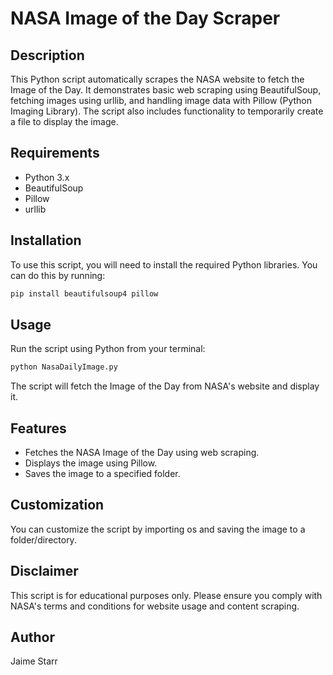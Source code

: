 # NASA Image of the Day Scraper

## Description

This Python script automatically scrapes the NASA website to fetch the Image of the Day. It demonstrates basic web scraping using BeautifulSoup, fetching images using urllib, and handling image data with Pillow (Python Imaging Library). The script also includes functionality to temporarily create a file to display the image.

## Requirements

- Python 3.x
- BeautifulSoup
- Pillow
- urllib

## Installation

To use this script, you will need to install the required Python libraries. You can do this by running:

```bash
pip install beautifulsoup4 pillow
```

## Usage
Run the script using Python from your terminal:
```bash
python NasaDailyImage.py
```

The script will fetch the Image of the Day from NASA's website and display it.

## Features
- Fetches the NASA Image of the Day using web scraping.
- Displays the image using Pillow.
- Saves the image to a specified folder.

## Customization
You can customize the script by importing os and saving the image to a folder/directory.
## Disclaimer
This script is for educational purposes only. Please ensure you comply with NASA's terms and conditions for website usage and content scraping.

## Author
Jaime Starr

